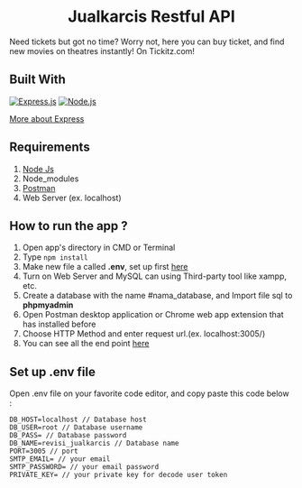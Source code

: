 <h1 align="center">Jualkarcis Restful API</h1>

Need tickets but got no time? Worry not, here you can buy ticket, and find new movies on theatres instantly! On Tickitz.com!

## Built With

[![Express.js](https://img.shields.io/badge/Express.js-4.x-orange.svg?style=rounded-square)](https://expressjs.com/en/starter/installing.html)
[![Node.js](https://img.shields.io/badge/Node.js-v.12.13-green.svg?style=rounded-square)](https://nodejs.org/)

[More about Express](https://en.wikipedia.org/wiki/Express.js)

## Requirements

1. <a href="https://nodejs.org/en/download/">Node Js</a>
2. Node_modules
3. <a href="https://www.getpostman.com/">Postman</a>
4. Web Server (ex. localhost)

## How to run the app ?

1. Open app's directory in CMD or Terminal
2. Type `npm install`
3. Make new file a called **.env**, set up first [here](#set-up-env-file)
4. Turn on Web Server and MySQL can using Third-party tool like xampp, etc.
5. Create a database with the name #nama_database, and Import file sql to **phpmyadmin**
6. Open Postman desktop application or Chrome web app extension that has installed before
7. Choose HTTP Method and enter request url.(ex. localhost:3005/)
8. You can see all the end point [here](https://documenter.getpostman.com/view/14953068/Tzm6mG1h)

## Set up .env file

Open .env file on your favorite code editor, and copy paste this code below :

```
DB_HOST=localhost // Database host
DB_USER=root // Database username
DB_PASS= // Database password
DB_NAME=revisi_jualkarcis // Database name
PORT=3005 // port
SMTP_EMAIL= // your email
SMTP_PASSWORD= // your email password
PRIVATE_KEY= // your private key for decode user token
```
